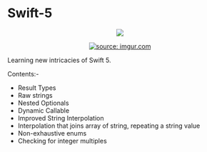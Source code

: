 # Swift-5
<p align="center">
<img src="https://img.shields.io/badge/Swift-5.0-green.svg" />
</p>



<p align="center">
  <a href="https://imgur.com/QXVAnpA"><img src="https://i.imgur.com/QXVAnpA.png" title="source: imgur.com" /></a>
</p>


Learning new intricacies of Swift 5.


<p>Contents:- </p>

- Result Types
- Raw strings
- Nested Optionals
- Dynamic Callable
- Improved String Interpolation
- Interpolation that joins array of string, repeating a string value 
- Non-exhaustive enums 
- Checking for integer multiples
